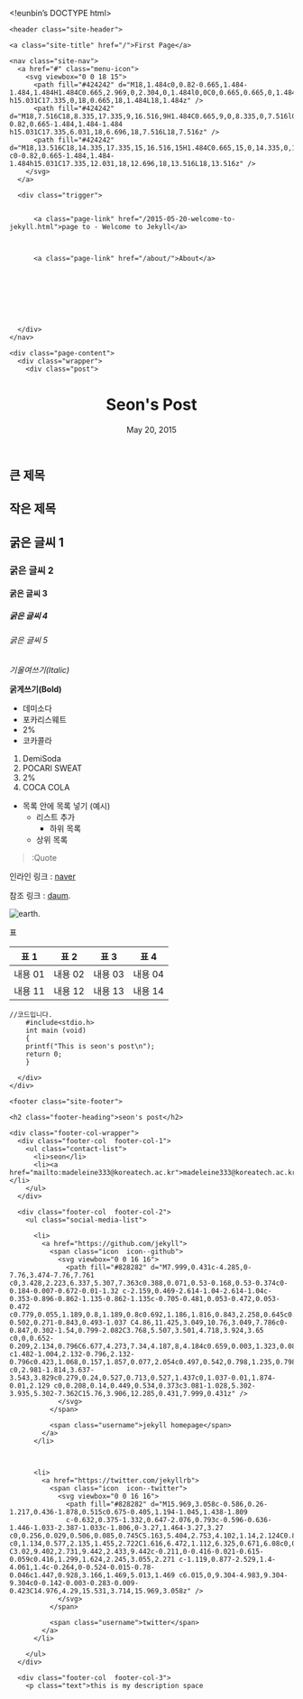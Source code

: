 <p>&lt;!eunbin’s DOCTYPE html&gt;</p>
<html>

  <head>
  <meta charset="utf-8" />
  <meta http-equiv="X-UA-Compatible" content="IE=edge" />
  <meta name="viewport" content="width=device-width, initial-scale=1" />

  <title>Jang seon young</title>
  <meta name="description" content="큰 제목" />

  <link rel="stylesheet" href="/css/main.css" />
  <link rel="canonical" href="http://yourdomain.com/jekyll/update/2015/05/20/eunbin.html" />
  <link rel="alternate" type="application/rss+xml" title="Born This Way" href="http://yourdomain.com/feed.xml" />
</head>


  <body>

    <header class="site-header">

  <div class="wrapper">

    <a class="site-title" href="/">First Page</a>

    <nav class="site-nav">
      <a href="#" class="menu-icon">
        <svg viewbox="0 0 18 15">
          <path fill="#424242" d="M18,1.484c0,0.82-0.665,1.484-1.484,1.484H1.484C0.665,2.969,0,2.304,0,1.484l0,0C0,0.665,0.665,0,1.484,0 h15.031C17.335,0,18,0.665,18,1.484L18,1.484z" />
          <path fill="#424242" d="M18,7.516C18,8.335,17.335,9,16.516,9H1.484C0.665,9,0,8.335,0,7.516l0,0c0-0.82,0.665-1.484,1.484-1.484 h15.031C17.335,6.031,18,6.696,18,7.516L18,7.516z" />
          <path fill="#424242" d="M18,13.516C18,14.335,17.335,15,16.516,15H1.484C0.665,15,0,14.335,0,13.516l0,0 c0-0.82,0.665-1.484,1.484-1.484h15.031C17.335,12.031,18,12.696,18,13.516L18,13.516z" />
        </svg>
      </a>

      <div class="trigger">
        
          
          <a class="page-link" href="/2015-05-20-welcome-to-jekyll.html">page to - Welcome to Jekyll</a>
          
        
          
          <a class="page-link" href="/about/">About</a>
          
        
          
        
          
        
          
        
      </div>
    </nav>

  </div>

</header>


    <div class="page-content">
      <div class="wrapper">
        <div class="post">

  <header class="post-header">
    <h1 class="post-title">Seon's Post</h1>
    <p class="post-meta">May 20, 2015</p>
  </header>

  <article class="post-content">
    <h2 id="section">큰 제목</h2>

<h1 id="section-1">작은 제목</h1>

<h2 id="section-2">굵은 글씨 1</h2>

<h3 id="section-3">굵은 글씨 2</h3>

<h4 id="section-4">굵은 글씨 3</h4>

<h5 id="section-5">굵은 글씨 4</h5>

<h6 id="section-6">굵은 글씨 5</h6>

<p><em>기울여쓰기(Italic)</em></p>

<p><strong>굵게쓰기(Bold)</strong></p>

<ul>
  <li>데미소다</li>
  <li>포카리스웨트</li>
  <li>2%</li>
  <li>코카콜라</li>
</ul>

<ol>
  <li>DemiSoda</li>
  <li>POCARI SWEAT</li>
  <li>2%</li>
  <li>COCA COLA</li>
</ol>

<ul>
  <li>목록 안에 목록 넣기 (예시)
    <ul>
      <li>리스트 추가
        <ul>
          <li>하위 목록</li>
        </ul>
      </li>
      <li>상위 목록</li>
    </ul>
  </li>
</ul>

<blockquote>
  <p>:Quote</p>
</blockquote>

<p>인라인 링크 :  <a href="http://www.naver.com/">naver</a></p>

<p>참조 링크 : <a href="http://www.daum.net/">daum</a>.</p>

<p><img src="http://kunisan.jp/planets/earth.gif" alt="earth" />.</p>

<p>표</p>

<table>
  <thead>
    <tr>
      <th>표 1</th>
      <th>표 2</th>
      <th>표 3</th>
      <th>표 4</th>
    </tr>
  </thead>
  <tbody>
    <tr>
      <td>내용 01</td>
      <td>내용 02</td>
      <td>내용 03</td>
      <td>내용 04</td>
    </tr>
    <tr>
      <td>내용 11</td>
      <td>내용 12</td>
      <td>내용 13</td>
      <td>내용 14</td>
    </tr>
  </tbody>
</table>
<div class="highlight"><pre><code class="language-ruby" data-lang="ruby"><span class="sr">//</span><span class="err">코드입니다</span><span class="o">.</span>
    <span class="c1">#include&lt;stdio.h&gt;</span>
    <span class="n">int</span> <span class="n">main</span> <span class="p">(</span><span class="n">void</span><span class="p">)</span>
    <span class="p">{</span>
	<span class="nb">printf</span><span class="p">(</span><span class="s2">&quot;This is seon's post</span><span class="se">\n</span><span class="s2">&quot;</span><span class="p">);</span>
	<span class="k">return</span> <span class="mi">0</span><span class="p">;</span>
    <span class="p">}</span></code></pre></div>

  </article>

</div>

      </div>
    </div>

    <footer class="site-footer">

  <div class="wrapper">

    <h2 class="footer-heading">seon's post</h2>

    <div class="footer-col-wrapper">
      <div class="footer-col  footer-col-1">
        <ul class="contact-list">
          <li>seon</li>
          <li><a href="mailto:madeleine333@koreatech.ac.kr">madeleine333@koreatech.ac.kr</a></li>
        </ul>
      </div>

      <div class="footer-col  footer-col-2">
        <ul class="social-media-list">
          
          <li>
            <a href="https://github.com/jekyll">
              <span class="icon  icon--github">
                <svg viewbox="0 0 16 16">
                  <path fill="#828282" d="M7.999,0.431c-4.285,0-7.76,3.474-7.76,7.761 c0,3.428,2.223,6.337,5.307,7.363c0.388,0.071,0.53-0.168,0.53-0.374c0-0.184-0.007-0.672-0.01-1.32 c-2.159,0.469-2.614-1.04-2.614-1.04c-0.353-0.896-0.862-1.135-0.862-1.135c-0.705-0.481,0.053-0.472,0.053-0.472 c0.779,0.055,1.189,0.8,1.189,0.8c0.692,1.186,1.816,0.843,2.258,0.645c0.071-0.502,0.271-0.843,0.493-1.037 C4.86,11.425,3.049,10.76,3.049,7.786c0-0.847,0.302-1.54,0.799-2.082C3.768,5.507,3.501,4.718,3.924,3.65 c0,0,0.652-0.209,2.134,0.796C6.677,4.273,7.34,4.187,8,4.184c0.659,0.003,1.323,0.089,1.943,0.261 c1.482-1.004,2.132-0.796,2.132-0.796c0.423,1.068,0.157,1.857,0.077,2.054c0.497,0.542,0.798,1.235,0.798,2.082 c0,2.981-1.814,3.637-3.543,3.829c0.279,0.24,0.527,0.713,0.527,1.437c0,1.037-0.01,1.874-0.01,2.129 c0,0.208,0.14,0.449,0.534,0.373c3.081-1.028,5.302-3.935,5.302-7.362C15.76,3.906,12.285,0.431,7.999,0.431z" />
                </svg>
              </span>

              <span class="username">jekyll homepage</span>
            </a>
          </li>
          

          
          <li>
            <a href="https://twitter.com/jekyllrb">
              <span class="icon  icon--twitter">
                <svg viewbox="0 0 16 16">
                  <path fill="#828282" d="M15.969,3.058c-0.586,0.26-1.217,0.436-1.878,0.515c0.675-0.405,1.194-1.045,1.438-1.809
                  c-0.632,0.375-1.332,0.647-2.076,0.793c-0.596-0.636-1.446-1.033-2.387-1.033c-1.806,0-3.27,1.464-3.27,3.27 c0,0.256,0.029,0.506,0.085,0.745C5.163,5.404,2.753,4.102,1.14,2.124C0.859,2.607,0.698,3.168,0.698,3.767 c0,1.134,0.577,2.135,1.455,2.722C1.616,6.472,1.112,6.325,0.671,6.08c0,0.014,0,0.027,0,0.041c0,1.584,1.127,2.906,2.623,3.206 C3.02,9.402,2.731,9.442,2.433,9.442c-0.211,0-0.416-0.021-0.615-0.059c0.416,1.299,1.624,2.245,3.055,2.271 c-1.119,0.877-2.529,1.4-4.061,1.4c-0.264,0-0.524-0.015-0.78-0.046c1.447,0.928,3.166,1.469,5.013,1.469 c6.015,0,9.304-4.983,9.304-9.304c0-0.142-0.003-0.283-0.009-0.423C14.976,4.29,15.531,3.714,15.969,3.058z" />
                </svg>
              </span>

              <span class="username">twitter</span>
            </a>
          </li>
          
        </ul>
      </div>

      <div class="footer-col  footer-col-3">
        <p class="text">this is my description space
</p>
      </div>
    </div>

  </div>

</footer>


  </body>

</html>


